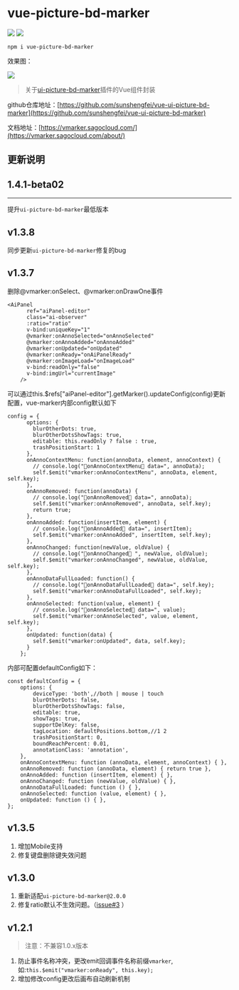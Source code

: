# vue-picture-bd-marker

![](https://img.shields.io/github/license/sunshengfei/vue-ui-picture-bd-marker) ![](https://img.shields.io/npm/v/vue-picture-bd-marker.svg?color=%23ff4400&style=popout)


```
npm i vue-picture-bd-marker

```


效果图：

![](https://sagocloud.com/ibucket/vm_sample.jpg)


> 关于[ui-picture-bd-marker](https://www.npmjs.com/package/ui-picture-bd-marker)插件的Vue组件封装
 
github仓库地址：[https://github.com/sunshengfei/vue-ui-picture-bd-marker](https://github.com/sunshengfei/vue-ui-picture-bd-marker)

文档地址：[https://vmarker.sagocloud.com/](https://vmarker.sagocloud.com/about/)


更新说明
---

## 1.4.1-beta02
---
提升`ui-picture-bd-marker`最低版本

## v1.3.8

同步更新`ui-picture-bd-marker`修复的bug


## v1.3.7

删除@vmarker:onSelect、@vmarker:onDrawOne事件

```
<AiPanel
      ref="aiPanel-editor"
      class="ai-observer"
      :ratio="ratio"
      v-bind:uniqueKey="1"
      @vmarker:onAnnoSelected="onAnnoSelected"
      @vmarker:onAnnoAdded="onAnnoAdded"
      @vmarker:onUpdated="onUpdated"
      @vmarker:onReady="onAiPanelReady"
      @vmarker:onImageLoad="onImageLoad"
      v-bind:readOnly="false"
      v-bind:imgUrl="currentImage"
    />
```
可以通过this.$refs["aiPanel-editor"].getMarker().updateConfig(config)更新配置，vue-marker内部config默认如下

```
config = {
      options: {
        blurOtherDots: true,
        blurOtherDotsShowTags: true,
        editable: this.readOnly ? false : true,
        trashPositionStart: 1
      },
      onAnnoContextMenu: function(annoData, element, annoContext) {
        // console.log("🦁onAnnoContextMenu🦁 data=", annoData);
        self.$emit("vmarker:onAnnoContextMenu", annoData, element, self.key);
      },
      onAnnoRemoved: function(annoData) {
        // console.log("🦁onAnnoRemoved🦁 data=", annoData);
        self.$emit("vmarker:onAnnoRemoved", annoData, self.key);
        return true;
      },
      onAnnoAdded: function(insertItem, element) {
        // console.log("🦁onAnnoAdded🦁 data=", insertItem);
        self.$emit("vmarker:onAnnoAdded", insertItem, self.key);
      },
      onAnnoChanged: function(newValue, oldValue) {
        // console.log("🦁onAnnoChanged🦁 ", newValue, oldValue);
        self.$emit("vmarker:onAnnoChanged", newValue, oldValue, self.key);
      },
      onAnnoDataFullLoaded: function() {
        // console.log("🦁onAnnoDataFullLoaded🦁 data=", self.key);
        self.$emit("vmarker:onAnnoDataFullLoaded", self.key);
      },
      onAnnoSelected: function(value, element) {
        // console.log("🦁onAnnoSelected🦁 data=", value);
        self.$emit("vmarker:onAnnoSelected", value, element, self.key);
      },
      onUpdated: function(data) {
        self.$emit("vmarker:onUpdated", data, self.key);
      }
    };
```

内部可配置defaultConfig如下：
```
const defaultConfig = {
    options: {
        deviceType: 'both',//both | mouse | touch
        blurOtherDots: false,
        blurOtherDotsShowTags: false,
        editable: true,
        showTags: true,
        supportDelKey: false,
        tagLocation: defaultPositions.bottom,//1 2
        trashPositionStart: 0,
        boundReachPercent: 0.01,
        annotationClass: 'annotation',
    },
    onAnnoContextMenu: function (annoData, element, annoContext) { },
    onAnnoRemoved: function (annoData, element) { return true },
    onAnnoAdded: function (insertItem, element) { },
    onAnnoChanged: function (newValue, oldValue) { },
    onAnnoDataFullLoaded: function () { },
    onAnnoSelected: function (value, element) { },
    onUpdated: function () { },
};
```

## v1.3.5

1. 增加Mobile支持
2. 修复键盘删除键失效问题

## v1.3.0

1. 重新适配`ui-picture-bd-marker@2.0.0`
2. 修复ratio默认不生效问题。（[issue#3](https://github.com/sunshengfei/ui-picture-bd-marker/issues/3) ）

## v1.2.1

> 注意：不兼容1.0.x版本

1. 防止事件名称冲突，更改emit回调事件名称前缀`vmarker`,如:`this.$emit("vmarker:onReady", this.key);`
2. 增加修改config更改后画布自动刷新机制